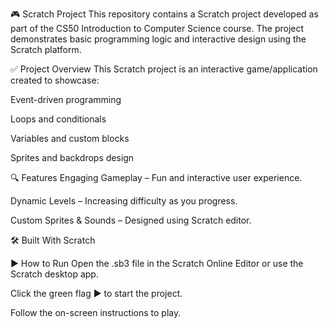 🎮 Scratch Project
This repository contains a Scratch project developed as part of the CS50 Introduction to Computer Science course. The project demonstrates basic programming logic and interactive design using the Scratch platform.

✅ Project Overview
This Scratch project is an interactive game/application created to showcase:

Event-driven programming

Loops and conditionals

Variables and custom blocks

Sprites and backdrops design

🔍 Features
Engaging Gameplay – Fun and interactive user experience.

Dynamic Levels – Increasing difficulty as you progress.

Custom Sprites & Sounds – Designed using Scratch editor.

🛠 Built With
Scratch

▶️ How to Run
Open the .sb3 file in the Scratch Online Editor or use the Scratch desktop app.

Click the green flag ▶ to start the project.

Follow the on-screen instructions to play.

